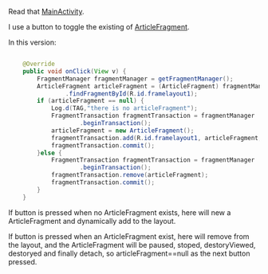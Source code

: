 Read that [MainActivity](src/com/tim/fragment/example/MainActivity.java).

I use a button to toggle the existing of [ArticleFragment](src/com/tim/fragment/example/ArticleFragment.java).

In this version:

```java

	@Override
	public void onClick(View v) {
		FragmentManager fragmentManager = getFragmentManager();
		ArticleFragment articleFragment = (ArticleFragment) fragmentManager
				.findFragmentById(R.id.framelayout1);
		if (articleFragment == null) {
			Log.d(TAG,"there is no articleFragment");
			FragmentTransaction fragmentTransaction = fragmentManager
					.beginTransaction();
			articleFragment = new ArticleFragment();
			fragmentTransaction.add(R.id.framelayout1, articleFragment, "test");
			fragmentTransaction.commit();
		}else {
			FragmentTransaction fragmentTransaction = fragmentManager
					.beginTransaction();
			fragmentTransaction.remove(articleFragment);
			fragmentTransaction.commit();
		}
	}
```

If button is pressed when no ArticleFragment exists, here will new a ArticleFragment and dynamically add to the layout.

If button is pressed when an ArticleFragment exist, here will remove from the layout, and the ArticleFragment will be paused, stoped, destoryViewed, destoryed and finally detach, so articleFragment==null as the next button pressed.
